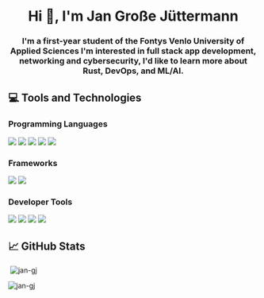 <h1 align="center">Hi 👋, I'm Jan Große Jüttermann</h1>
<h3 align="center">I'm a first-year student of the Fontys Venlo University of Applied Sciences I'm interested in full stack app development, networking and cybersecurity, I'd like to learn more about Rust, DevOps, and ML/AI.</h3>

## 💻 Tools and Technologies

### Programming Languages

![](https://img.shields.io/badge/Python-informational?style=fat&logo=Python&logoColor=white&color=2bbc8a)
![](https://img.shields.io/badge/TypeScript-informational?style=flat&logo=TypeScript&logoColor=white&color=2bbc8a)
![](https://img.shields.io/badge/JavaScript-informational?style=flat&logo=JavaScript&logoColor=white&color=2bbc8a)
![](https://img.shields.io/badge/HTML5-informational?style=flat&logo=HTML5&logoColor=white&color=2bbc8a)
![](https://img.shields.io/badge/CSS3-informational?style=flat&logo=CSS3&logoColor=white&color=2bbc8a)

### Frameworks

![](https://img.shields.io/badge/Front_End-React-informational?style=flat&logo=React&logoColor=white&color=2bbc8a)
![](https://img.shields.io/badge/Discord_Bot-Discord.js-informational?style=flat&logo=Discord&logoColor=white&color=2bbc8a)

### Developer Tools

![](https://img.shields.io/badge/Dev_Tool-zsh-informational?style=flat&logo=GNUBash&logoColor=white&color=2bbc8a)
![](https://img.shields.io/badge/Dev_Tool-Docker-informational?style=flat&logo=Docker&logoColor=white&color=2bbc8a)
![](https://img.shields.io/badge/Dev_Tool-Git-informational?style=flat&logo=Git&logoColor=white&color=2bbc8a)
![](https://img.shields.io/badge/Dev_Tool-Virtual_Machines-informational?style=flat&logo=VirtualBox&logoColor=white&color=2bbc8a)

## 📈 GitHub Stats

&nbsp;<img align="center" src="https://github-readme-stats.vercel.app/api?username=jan-gj&show_icons=true&theme=tokyonight&locale=en" alt="jan-gj" /></p>

<p><img align="center" src="https://github-readme-stats.vercel.app/api/top-langs?username=jan-gj&show_icons=true&theme=tokyonight&locale=en&layout=compact" alt="jan-gj" />


